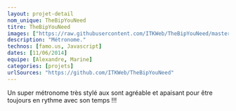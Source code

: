 ```yaml
---
layout: projet-detail
nom_unique: TheBipYouNeed
titre: TheBipYouNeed
images: ["https://raw.githubusercontent.com/ITKWeb/TheBipYouNeed/master/assets/logo.png"]
description: "Métronome."
technos: [famo.us, Javascript]
dates: [11/06/2014]
equipe: [Alexandre, Marine]
categories: [projets]
urlSources: "https://github.com/ITKWeb/TheBipYouNeed"
---
```

Un super métronome très stylé aux sont agréable et apaisant pour être toujours en rythme avec son temps !!! 
